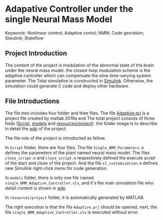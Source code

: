 # Adapative Controller under the single Neural Mass Model
Keywords: Nonlinear control; Adaptive contol; NMM; Code genration; Simulink; Stateflow

## Project Introduction
The content of the project is modulation of the abnormal state of the brain under the neural mass model. the closed-loop modulation scheme is the adaptive controller which can compensate the slow time-varying system parameter. The Total simulation is constructed in [Simulink](www.mathworks.com). Otherwise, the simulation could generate C code and deploy other hardware.

## File Introductions
The file tree includes four folder and thee files. The file [Adaptive.prj](https://github.com/LLiang-Li/Adapative-Controller-under-the-single-Neural-Mass-Model/blob/main/Adaptive.prj) is a project file created by matlab 2019a and The total project consists of three folds ([Script](https://github.com/LLiang-Li/Adapative-Controller-under-the-single-Neural-Mass-Model/tree/main/Scirpt), [models](https://github.com/LLiang-Li/Adapative-Controller-under-the-single-Neural-Mass-Model/tree/main/models) and [resources/project](https://github.com/LLiang-Li/Adapative-Controller-under-the-single-Neural-Mass-Model/tree/main/resources/project)). the folder image is to describe in detail the [wiki](https://github.com/LLiang-Li/Adapative-Controller-under-the-single-Neural-Mass-Model/wiki) of the project.

The file role of the project is introducted as fellow.

In `Script` folder, there are four files. The file `Single_NMM_Parameters.m` defines the parameters of the plant named neural mass model. The files `close_script.m` and `close_script.m` respectively defined the execute script of the start and close of the project. And the file `sl_customization.m` defines new Simulink right-click menu for code generation.

In `models` folder, there is only one file named `single_NMM_Adaptive_Controller.slx`, and it's the main simulation file who detail content is shown in [wiki](https://github.com/LLiang-Li/Adapative-Controller-under-the-single-Neural-Mass-Model/wiki).

In `resources/project` folder, it is automatically generated by MATLAB.

The right execution is that the file `Adaptive.prj` should be opened, next, the file `single_NMM_Adaptive_Controller.slx` is executed without error.
